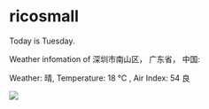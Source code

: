 # ricosmall

Today is Tuesday.

Weather infomation of 深圳市南山区， 广东省， 中国: 

Weather: 晴, Temperature: 18 ℃ , Air Index: 54 良

<img src="https://github-readme-stats.vercel.app/api?username=ricosmall&show_icons=true" />
